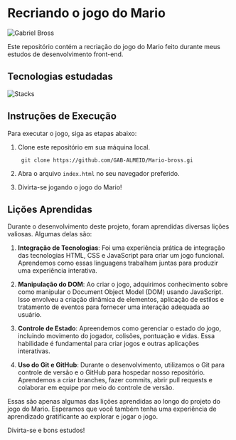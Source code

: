 # Recriando o jogo do Mario 


![Gabriel Bross](https://a.imagem.app/bFDtdV.jpg)

Este repositório contém a recriação do jogo do Mario feito durante meus estudos de desenvolvimento front-end.

## Tecnologias estudadas
![Stacks](https://skillicons.dev/icons?i=html,css,js,git,github)


## Instruções de Execução

Para executar o jogo, siga as etapas abaixo:

1. Clone este repositório em sua máquina local.

   ``` git clone https://github.com/GAB-ALMEID/Mario-bross.gi```


3. Abra o arquivo `index.html` no seu navegador preferido.

4. Divirta-se jogando o jogo do Mario!

## Lições Aprendidas

Durante o desenvolvimento deste projeto, foram aprendidas diversas lições valiosas. Algumas delas são:

1. **Integração de Tecnologias**: Foi uma experiência prática de integração das tecnologias HTML, CSS e JavaScript para criar um jogo funcional. Aprendemos como essas linguagens trabalham juntas para produzir uma experiência interativa.

2. **Manipulação do DOM**: Ao criar o jogo, adquirimos conhecimento sobre como manipular o Document Object Model (DOM) usando JavaScript. Isso envolveu a criação dinâmica de elementos, aplicação de estilos e tratamento de eventos para fornecer uma interação adequada ao usuário.

3. **Controle de Estado**: Apreendemos como gerenciar o estado do jogo, incluindo movimento do jogador, colisões, pontuação e vidas. Essa habilidade é fundamental para criar jogos e outras aplicações interativas.

4. **Uso do Git e GitHub**: Durante o desenvolvimento, utilizamos o Git para controle de versão e o GitHub para hospedar nosso repositório. Aprendemos a criar branches, fazer commits, abrir pull requests e colaborar em equipe por meio do controle de versão.

Essas são apenas algumas das lições aprendidas ao longo do projeto do jogo do Mario. Esperamos que você também tenha uma experiência de aprendizado gratificante ao explorar e jogar o jogo.

Divirta-se e bons estudos!




